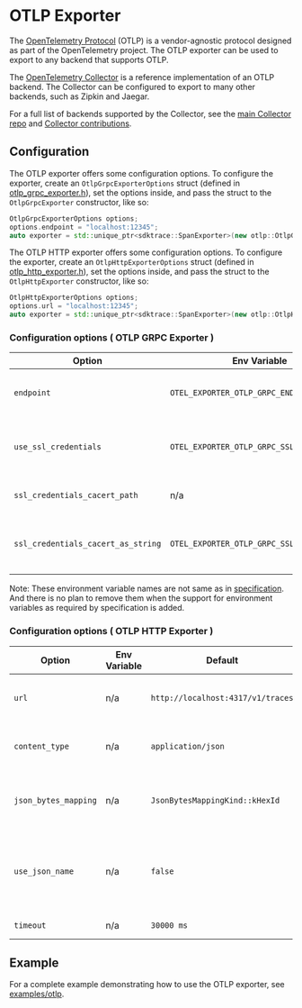 # OTLP Exporter

The [OpenTelemetry
Protocol](https://github.com/open-telemetry/opentelemetry-specification/blob/main/specification/protocol/README.md)
(OTLP) is a vendor-agnostic protocol designed as part of the OpenTelemetry
project. The OTLP exporter can be used to export to any backend that supports
OTLP.

The [OpenTelemetry
Collector](https://github.com/open-telemetry/opentelemetry-collector) is a
reference implementation of an OTLP backend. The Collector can be configured to
export to many other backends, such as Zipkin and Jaegar.

For a full list of backends supported by the Collector, see the [main Collector
repo](https://github.com/open-telemetry/opentelemetry-collector/tree/main/exporter)
and [Collector
contributions](https://github.com/open-telemetry/opentelemetry-collector-contrib/tree/main/exporter).

## Configuration

The OTLP exporter offers some configuration options. To configure the exporter,
create an `OtlpGrpcExporterOptions` struct (defined in
[otlp_grpc_exporter.h](https://github.com/open-telemetry/opentelemetry-cpp/blob/main/exporters/otlp/include/opentelemetry/exporters/otlp/otlp_grpc_exporter.h)),
set the options inside, and pass the struct to the `OtlpGrpcExporter` constructor,
like so:

```cpp
OtlpGrpcExporterOptions options;
options.endpoint = "localhost:12345";
auto exporter = std::unique_ptr<sdktrace::SpanExporter>(new otlp::OtlpGrpcExporter(options));
```

The OTLP HTTP exporter offers some configuration options. To configure the exporter,
create an `OtlpHttpExporterOptions` struct (defined in
[otlp_http_exporter.h](https://github.com/open-telemetry/opentelemetry-cpp/blob/main/exporters/otlp/include/opentelemetry/exporters/otlp/otlp_http_exporter.h)),
set the options inside, and pass the struct to the `OtlpHttpExporter` constructor,
like so:

```cpp
OtlpHttpExporterOptions options;
options.url = "localhost:12345";
auto exporter = std::unique_ptr<sdktrace::SpanExporter>(new otlp::OtlpHttpExporter(options));
```

### Configuration options ( OTLP GRPC Exporter )

| Option       | Env Variable |Default          |   Description  |
| ------------ |---------------|------------ |----------------|
| `endpoint`   | `OTEL_EXPORTER_OTLP_GRPC_ENDPOINT`    |`localhost:4317` | The OTLP GRPC endpoint to connect to |
| `use_ssl_credentials` | `OTEL_EXPORTER_OTLP_GRPC_SSL_ENABLE`  | `false`  |  Whether the endpoint is SSL enabled |
| `ssl_credentials_cacert_path`  |  n/a | `""` |   SSL Certificate file path |
| `ssl_credentials_cacert_as_string` | `OTEL_EXPORTER_OTLP_GRPC_SSL_CERTIFICATE` | `""`  |   SSL Certifcate as in-memory string |

Note: These environment variable names are not same as in [specification](https://github.com/open-telemetry/opentelemetry-specification/blob/v1.0.0/specification/protocol/exporter.md).
And there is no plan to remove them when the support for environment variables as required by specification is added.

### Configuration options ( OTLP HTTP Exporter )

| Option       | Env Variable |Default          | Description |
| ------------ |-----|------------ |------|
| `url`   | n/a    | `http://localhost:4317/v1/traces`  | The OTLP HTTP endpoint to connect to |
| `content_type` | n/a  | `application/json`  |   Data format used - JSON or Binary |
| `json_bytes_mapping`  |  n/a | `JsonBytesMappingKind::kHexId` | Encoding used for trace_id and span_id |
| `use_json_name` | n/a | `false`  | Whether to use json name of protobuf field to set the key of json |
| `timeout`  | n/a  | `30000 ms` | http timeout |

## Example

For a complete example demonstrating how to use the OTLP exporter, see
[examples/otlp](https://github.com/open-telemetry/opentelemetry-cpp/blob/main/examples/otlp/).

